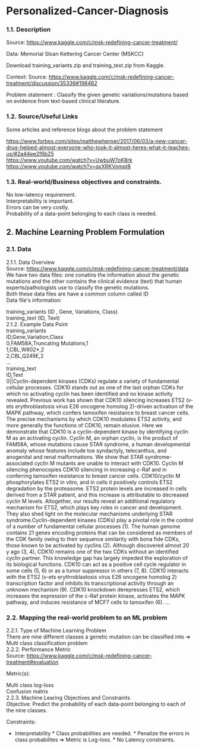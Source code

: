 # Personalized-Cancer-Diagnosis


### 1.1. Description
Source: https://www.kaggle.com/c/msk-redefining-cancer-treatment/

Data: Memorial Sloan Kettering Cancer Center (MSKCC)

Download training_variants.zip and training_text.zip from Kaggle.

Context:
Source: https://www.kaggle.com/c/msk-redefining-cancer-treatment/discussion/35336#198462

Problem statement : 
Classify the given genetic variations/mutations based on evidence from text-based clinical literature.

### 1.2. Source/Useful Links
Some articles and reference blogs about the problem statement

https://www.forbes.com/sites/matthewherper/2017/06/03/a-new-cancer-drug-helped-almost-everyone-who-took-it-almost-heres-what-it-teaches-us/#2a44ee2f6b25<br>
https://www.youtube.com/watch?v=UwbuW7oK8rk<br>
https://www.youtube.com/watch?v=qxXRKVompI8<br>


### 1.3. Real-world/Business objectives and constraints.
No low-latency requirement.<br>
Interpretability is important.<br>
Errors can be very costly.<br>
Probability of a data-point belonging to each class is needed.<br>


## 2. Machine Learning Problem Formulation
### 2.1. Data
2.1.1. Data Overview<br>
Source: https://www.kaggle.com/c/msk-redefining-cancer-treatment/data<br>
We have two data files: one conatins the information about the genetic mutations and the other contains the clinical evidence (text) that human experts/pathologists use to classify the genetic mutations.<br>
Both these data files are have a common column called ID<br>
Data file's information:

training_variants (ID , Gene, Variations, Class)<br>
training_text (ID, Text)<br>
2.1.2. Example Data Point<br>
training_variants<br>
ID,Gene,Variation,Class<br>
0,FAM58A,Truncating Mutations,1<br>
1,CBL,W802*,2<br>
2,CBL,Q249E,2<br>
...
<br>training_text<br>
ID,Text<br>
0||Cyclin-dependent kinases (CDKs) regulate a variety of fundamental cellular processes. CDK10 stands out as one of the last orphan CDKs for which no activating cyclin has been identified and no kinase activity revealed. Previous work has shown that CDK10 silencing increases ETS2 (v-ets erythroblastosis virus E26 oncogene homolog 2)-driven activation of the MAPK pathway, which confers tamoxifen resistance to breast cancer cells. The precise mechanisms by which CDK10 modulates ETS2 activity, and more generally the functions of CDK10, remain elusive. Here we demonstrate that CDK10 is a cyclin-dependent kinase by identifying cyclin M as an activating cyclin. Cyclin M, an orphan cyclin, is the product of FAM58A, whose mutations cause STAR syndrome, a human developmental anomaly whose features include toe syndactyly, telecanthus, and anogenital and renal malformations. We show that STAR syndrome-associated cyclin M mutants are unable to interact with CDK10. Cyclin M silencing phenocopies CDK10 silencing in increasing c-Raf and in conferring tamoxifen resistance to breast cancer cells. CDK10/cyclin M phosphorylates ETS2 in vitro, and in cells it positively controls ETS2 degradation by the proteasome. ETS2 protein levels are increased in cells derived from a STAR patient, and this increase is attributable to decreased cyclin M levels. Altogether, our results reveal an additional regulatory mechanism for ETS2, which plays key roles in cancer and development. They also shed light on the molecular mechanisms underlying STAR syndrome.Cyclin-dependent kinases (CDKs) play a pivotal role in the control of a number of fundamental cellular processes (1). The human genome contains 21 genes encoding proteins that can be considered as members of the CDK family owing to their sequence similarity with bona fide CDKs, those known to be activated by cyclins (2). Although discovered almost 20 y ago (3, 4), CDK10 remains one of the two CDKs without an identified cyclin partner. This knowledge gap has largely impeded the exploration of its biological functions. CDK10 can act as a positive cell cycle regulator in some cells (5, 6) or as a tumor suppressor in others (7, 8). CDK10 interacts with the ETS2 (v-ets erythroblastosis virus E26 oncogene homolog 2) transcription factor and inhibits its transcriptional activity through an unknown mechanism (9). CDK10 knockdown derepresses ETS2, which increases the expression of the c-Raf protein kinase, activates the MAPK pathway, and induces resistance of MCF7 cells to tamoxifen (6). ...<br>
### 2.2. Mapping the real-world problem to an ML problem<br>
2.2.1. Type of Machine Learning Problem<br>
        There are nine different classes a genetic mutation can be classified into => Multi class classification problem<br>
2.2.2. Performance Metric<br>
Source: https://www.kaggle.com/c/msk-redefining-cancer-treatment#evaluation<br>

Metric(s):<br>

Multi class log-loss<br>
Confusion matrix<br>
2.2.3. Machine Learing Objectives and Constraints<br>
Objective: Predict the probability of each data-point belonging to each of the nine classes.<br>

Constraints:

* Interpretability * Class probabilities are needed. * Penalize the errors in class probabilites => Metric is Log-loss. * No Latency constraints.
